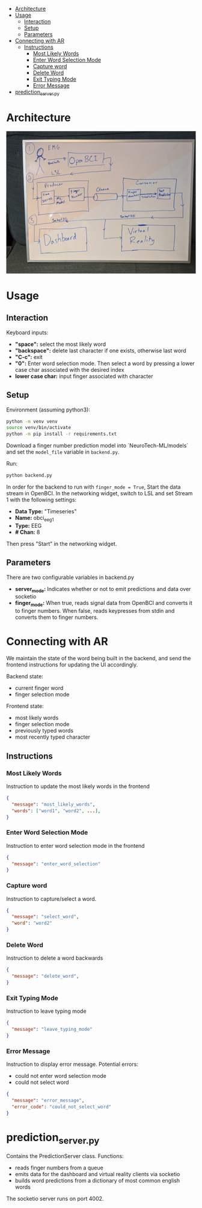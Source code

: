 - [Architecture](#sec-1)
- [Usage](#sec-2)
  - [Interaction](#sec-2-1)
  - [Setup](#sec-2-2)
  - [Parameters](#sec-2-3)
- [Connecting with AR](#sec-3)
  - [Instructions](#sec-3-1)
    - [Most Likely Words](#sec-3-1-1)
    - [Enter Word Selection Mode](#sec-3-1-2)
    - [Capture word](#sec-3-1-3)
    - [Delete Word](#sec-3-1-4)
    - [Exit Typing Mode](#sec-3-1-5)
    - [Error Message](#sec-3-1-6)
- [prediction<sub>server.py</sub>](#sec-4)

# Architecture<a id="sec-1"></a>

![img](./architecture_diagram.jpg)

# Usage<a id="sec-2"></a>

## Interaction<a id="sec-2-1"></a>

Keyboard inputs:

-   **"space":** select the most likely word
-   **"backspace":** delete last character if one exists, otherwise last word
-   **"C-c":** exit
-   **"0":** Enter word selection mode. Then select a word by pressing a lower case char associated with the desired index
-   **lower case char:** input finger associated with character

## Setup<a id="sec-2-2"></a>

Environment (assuming python3):

```bash
python -m venv venv
source venv/bin/activate
python -m pip install -r requirements.txt
```

Download a finger number prediction model into \`NeuroTech-ML/models\` and set the `model_file` variable in `backend.py`.

Run:

```bash
python backend.py
```

In order for the backend to run with `finger_mode = True`, Start the data stream in OpenBCI. In the networking widget, switch to LSL and set Stream 1 with the following settings:

-   **Data Type:** "Timeseries"
-   **Name:** obci<sub>eeg1</sub>
-   **Type:** EEG
-   **# Chan:** 8

Then press "Start" in the networking widget.

## Parameters<a id="sec-2-3"></a>

There are two configurable variables in backend.py

-   **server<sub>mode</sub>:** Indicates whether or not to emit predictions and data over socketio
-   **finger<sub>mode</sub>:** When true, reads signal data from OpenBCI and converts it to finger numbers. When false, reads keypresses from stdin and converts them to finger numbers.

# Connecting with AR<a id="sec-3"></a>

We maintain the state of the word being built in the backend, and send the frontend instructions for updating the UI accordingly.

Backend state:

-   current finger word
-   finger selection mode

Frontend state:

-   most likely words
-   finger selection mode
-   previously typed words
-   most recently typed character

## Instructions<a id="sec-3-1"></a>

### Most Likely Words<a id="sec-3-1-1"></a>

Instruction to update the most likely words in the frontend

```json
{
  "message": "most_likely_words",
  "words": ["word1", "word2", ...],
}
```

### Enter Word Selection Mode<a id="sec-3-1-2"></a>

Instruction to enter word selection mode in the frontend

```json
{
  "message": "enter_word_selection"
}
```

### Capture word<a id="sec-3-1-3"></a>

Instruction to capture/select a word.

```json
{
  "message": "select_word",
  "word": "word2"
}
```

### Delete Word<a id="sec-3-1-4"></a>

Instruction to delete a word backwards

```json
{
  "message": "delete_word",
}
```

### Exit Typing Mode<a id="sec-3-1-5"></a>

Instruction to leave typing mode

```json
{
  "message": "leave_typing_mode"
}
```

### Error Message<a id="sec-3-1-6"></a>

Instruction to display error message. Potential errors:

-   could not enter word selection mode
-   could not select word

```json
{
  "message": "error_message",
  "error_code": "could_not_select_word"
}
```

# prediction<sub>server.py</sub><a id="sec-4"></a>

Contains the PredictionServer class. Functions:

-   reads finger numbers from a queue
-   emits data for the dashboard and virtual reality clients via socketio
-   builds word predictions from a dictionary of most common english words

The socketio server runs on port 4002.
